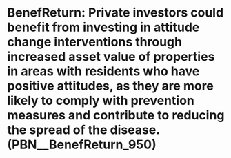 # BenefReturn: __Private investors could benefit from investing in attitude change interventions through increased asset value of properties in areas with residents who have positive attitudes, as they are more likely to comply with prevention measures and contribute to reducing the spread of the disease.__ (PBN__BenefReturn_950)

